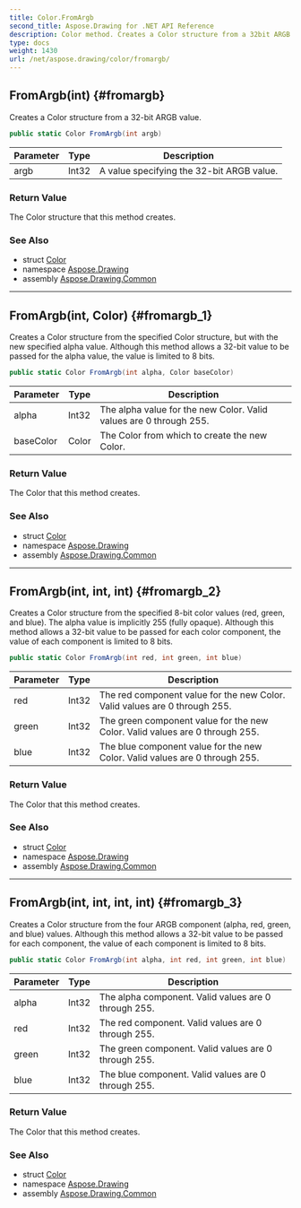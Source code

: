 ```yaml
---
title: Color.FromArgb
second_title: Aspose.Drawing for .NET API Reference
description: Color method. Creates a Color structure from a 32bit ARGB value
type: docs
weight: 1430
url: /net/aspose.drawing/color/fromargb/
---
```

## FromArgb(int) {#fromargb}

Creates a Color structure from a 32-bit ARGB value.

```csharp
public static Color FromArgb(int argb)
```

| Parameter | Type | Description |
| --- | --- | --- |
| argb | Int32 | A value specifying the 32-bit ARGB value. |

### Return Value

The Color structure that this method creates.

### See Also

* struct [Color](../)
* namespace [Aspose.Drawing](../../color/)
* assembly [Aspose.Drawing.Common](../../../)

---

## FromArgb(int, Color) {#fromargb_1}

Creates a Color structure from the specified Color structure, but with the new specified alpha value. Although this method allows a 32-bit value to be passed for the alpha value, the value is limited to 8 bits.

```csharp
public static Color FromArgb(int alpha, Color baseColor)
```

| Parameter | Type | Description |
| --- | --- | --- |
| alpha | Int32 | The alpha value for the new Color. Valid values are 0 through 255. |
| baseColor | Color | The Color from which to create the new Color. |

### Return Value

The Color that this method creates.

### See Also

* struct [Color](../)
* namespace [Aspose.Drawing](../../color/)
* assembly [Aspose.Drawing.Common](../../../)

---

## FromArgb(int, int, int) {#fromargb_2}

Creates a Color structure from the specified 8-bit color values (red, green, and blue). The alpha value is implicitly 255 (fully opaque). Although this method allows a 32-bit value to be passed for each color component, the value of each component is limited to 8 bits.

```csharp
public static Color FromArgb(int red, int green, int blue)
```

| Parameter | Type | Description |
| --- | --- | --- |
| red | Int32 | The red component value for the new Color. Valid values are 0 through 255. |
| green | Int32 | The green component value for the new Color. Valid values are 0 through 255. |
| blue | Int32 | The blue component value for the new Color. Valid values are 0 through 255. |

### Return Value

The Color that this method creates.

### See Also

* struct [Color](../)
* namespace [Aspose.Drawing](../../color/)
* assembly [Aspose.Drawing.Common](../../../)

---

## FromArgb(int, int, int, int) {#fromargb_3}

Creates a Color structure from the four ARGB component (alpha, red, green, and blue) values. Although this method allows a 32-bit value to be passed for each component, the value of each component is limited to 8 bits.

```csharp
public static Color FromArgb(int alpha, int red, int green, int blue)
```

| Parameter | Type | Description |
| --- | --- | --- |
| alpha | Int32 | The alpha component. Valid values are 0 through 255. |
| red | Int32 | The red component. Valid values are 0 through 255. |
| green | Int32 | The green component. Valid values are 0 through 255. |
| blue | Int32 | The blue component. Valid values are 0 through 255. |

### Return Value

The Color that this method creates.

### See Also

* struct [Color](../)
* namespace [Aspose.Drawing](../../color/)
* assembly [Aspose.Drawing.Common](../../../)


